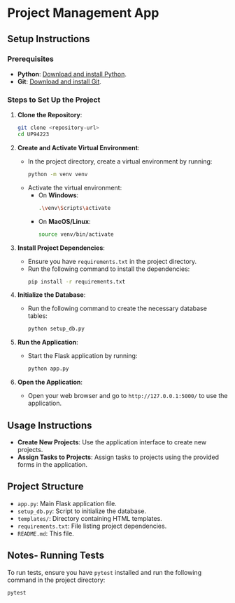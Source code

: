 # Project Management App

## Setup Instructions

### Prerequisites

- **Python**: [Download and install Python](https://www.python.org/downloads/).
- **Git**: [Download and install Git](https://git-scm.com/).

### Steps to Set Up the Project

1. **Clone the Repository**:
   ```bash
   git clone <repository-url>
   cd UP94223
   
2. **Create and Activate Virtual Environment**:
   - In the project directory, create a virtual environment by running:
     ```bash
     python -m venv venv
     ```
   - Activate the virtual environment:
     - On **Windows**:
       ```bash
       .\venv\Scripts\activate
       ```
     - On **MacOS/Linux**:
       ```bash
       source venv/bin/activate
       ```

3. **Install Project Dependencies**:
   - Ensure you have `requirements.txt` in the project directory.
   - Run the following command to install the dependencies:
     ```bash
     pip install -r requirements.txt
     ```

4. **Initialize the Database**:
   - Run the following command to create the necessary database tables:
     ```bash
     python setup_db.py
     ```

5. **Run the Application**:
   - Start the Flask application by running:
     ```bash
     python app.py
     ```

6. **Open the Application**:
   - Open your web browser and go to `http://127.0.0.1:5000/` to use the application.

## Usage Instructions

- **Create New Projects**: Use the application interface to create new projects.
- **Assign Tasks to Projects**: Assign tasks to projects using the provided forms in the application.

## Project Structure

- `app.py`: Main Flask application file.
- `setup_db.py`: Script to initialize the database.
- `templates/`: Directory containing HTML templates.
- `requirements.txt`: File listing project dependencies.
- `README.md`: This file.

## Notes- Running Tests

To run tests, ensure you have `pytest` installed and run the following command in the project directory:

```bash
pytest